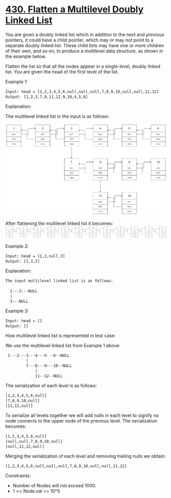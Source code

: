 [430. Flatten a Multilevel Doubly Linked List](https://leetcode.com/problems/flatten-a-multilevel-doubly-linked-list/)
==============================================

You are given a doubly linked list which in addition to
the next and previous pointers, it could have a child pointer,
which may or may not point to a separate doubly linked list.
These child lists may have one or more children of their own,
and so on, to produce a multilevel data structure, as shown
in the example below.

Flatten the list so that all the nodes appear in a single-level,
doubly linked list. You are given the head of the first level of the list.

Example 1:
```
Input: head = [1,2,3,4,5,6,null,null,null,7,8,9,10,null,null,11,12]
Output: [1,2,3,7,8,11,12,9,10,4,5,6]
```

Explanation:

The multilevel linked list in the input is as follows:

![multilevellinkedlist](multilevellinkedlist.png)

After flattening the multilevel linked list it becomes:
![multilevellinkedlistflattened](multilevellinkedlistflattened.png)

Example 2:
```
Input: head = [1,2,null,3]
Output: [1,3,2]
```

Explanation:
```
The input multilevel linked list is as follows:

  1---2---NULL
  |
  3---NULL
```

Example 3:
```
Input: head = []
Output: []
```

How multilevel linked list is represented in test case:

We use the multilevel linked list from Example 1 above:
```
 1---2---3---4---5---6--NULL
         |
         7---8---9---10--NULL
             |
             11--12--NULL
```

The serialization of each level is as follows:
```
[1,2,3,4,5,6,null]
[7,8,9,10,null]
[11,12,null]
```

To serialize all levels together we will add nulls in each
level to signify no node connects to the upper node of
the previous level. The serialization becomes:
```
[1,2,3,4,5,6,null]
[null,null,7,8,9,10,null]
[null,11,12,null]
```
Merging the serialization of each level and removing trailing nulls we obtain:
```
[1,2,3,4,5,6,null,null,null,7,8,9,10,null,null,11,12]
```

Constraints:

 - Number of Nodes will not exceed 1000.
 - 1 <= Node.val <= 10^5

